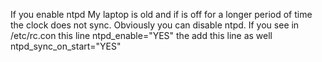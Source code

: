 If you enable ntpd
My laptop is old and if is off for a longer period of time the clock does not sync. Obviously you can disable ntpd. If you see in /etc/rc.con this line ntpd_enable="YES" the add this line as well ntpd_sync_on_start="YES"
